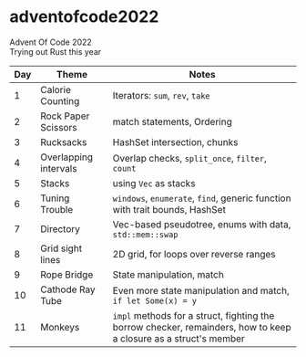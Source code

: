 # adventofcode2022
Advent Of Code 2022  
Trying out Rust this year  

Day | Theme | Notes
----|-------|-------
1   |Calorie Counting| Iterators: `sum`, `rev`, `take`  
2   |Rock Paper Scissors| match statements, Ordering
3   |Rucksacks| HashSet intersection, chunks
4   |Overlapping intervals| Overlap checks, `split_once`, `filter`, `count`
5   |Stacks| using `Vec` as stacks
6   |Tuning Trouble| `windows`, `enumerate`, `find`, generic function with trait bounds, HashSet
7   |Directory| Vec-based pseudotree, enums with data, `std::mem::swap`
8   |Grid sight lines| 2D grid, for loops over reverse ranges
9   |Rope Bridge| State manipulation, match
10  |Cathode Ray Tube| Even more state manipulation and match, `if let Some(x) = y`
11  |Monkeys| `impl` methods for a struct, fighting the borrow checker, remainders, how to keep a closure as a struct's member
